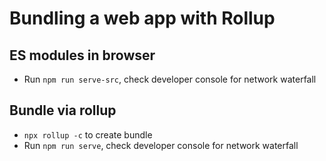 # Bundling a web app with Rollup

## ES modules in browser

* Run `npm run serve-src`, check developer console for network waterfall


## Bundle via rollup

* `npx rollup -c` to create bundle
* Run `npm run serve`, check developer console for network waterfall
